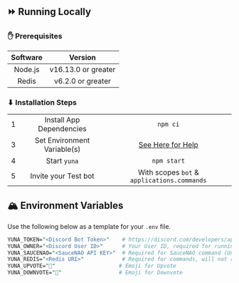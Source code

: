 ## ⏩ Running Locally
### ✋ **Prerequisites**
| Software |       Version       |
| :------: | :-----------------: |
| Node.js  | v16.13.0 or greater |
|  Redis   |  v6.2.0 or greater  |


### ⬇ **Installation Steps**
|       |                             |                                              |
| :---: | :-------------------------: | :------------------------------------------: |
|   1   |  Install App Dependencies   |                   `npm ci`                   |
|   3   | Set Environment Variable(s) | [See Here for Help](#️-environment-variables) |
|   4   |       Start `yuna`        |                 `npm start`                  |
|   5   |    Invite your Test bot     | With scopes `bot` & `applications.commands`  |


## 🏔️ Environment Variables
Use the following below as a template for your `.env` file.

```perl
YUNA_TOKEN="<Discord Bot Token>"    # https://discord.com/developers/applications
YUNA_OWNER="<Discord User ID>"      # Your User ID, required for running some commands
YUNA_SAUCENAO="<SauceNAO API KEY>"  # Required for SauceNAO command (Unreliable)
YUNA_REDIS="<Redis URI>"            # Required for commands, will not run without
YUNA_UPVOTE="🔺"                    # Emoji for Upvote
YUNA_DOWNVOTE="🔻"                  # Emoji for Downvote
```
